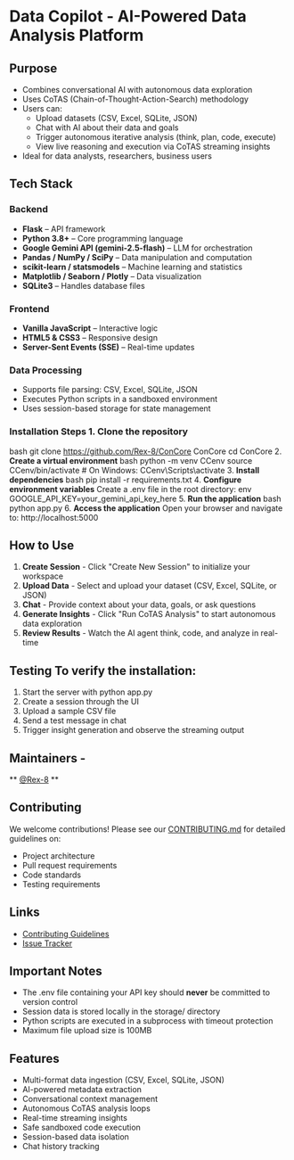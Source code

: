 # Data Copilot - AI-Powered Data Analysis Platform

## Purpose

- Combines conversational AI with autonomous data exploration
- Uses CoTAS (Chain-of-Thought-Action-Search) methodology
- Users can:
  - Upload datasets (CSV, Excel, SQLite, JSON)
  - Chat with AI about their data and goals
  - Trigger autonomous iterative analysis (think, plan, code, execute)
  - View live reasoning and execution via CoTAS streaming insights
- Ideal for data analysts, researchers, business users

##  Tech Stack

### Backend
- **Flask** – API framework
- **Python 3.8+** – Core programming language
- **Google Gemini API (gemini-2.5-flash)** – LLM for orchestration
- **Pandas / NumPy / SciPy** – Data manipulation and computation
- **scikit-learn / statsmodels** – Machine learning and statistics
- **Matplotlib / Seaborn / Plotly** – Data visualization
- **SQLite3** – Handles database files

### Frontend
- **Vanilla JavaScript** – Interactive logic
- **HTML5 & CSS3** – Responsive design
- **Server-Sent Events (SSE)** – Real-time updates

### Data Processing
- Supports file parsing: CSV, Excel, SQLite, JSON
- Executes Python scripts in a sandboxed environment
- Uses session-based storage for state management

### Installation Steps 1. **Clone the repository**
bash
   git clone https://github.com/Rex-8/ConCore ConCore 
   cd ConCore
2. **Create a virtual environment**
bash
   python -m venv CCenv
   source CCenv/bin/activate  # On Windows: CCenv\Scripts\activate
3. **Install dependencies**
bash
    pip install -r requirements.txt
4. **Configure environment variables** Create a .env file in the root directory:
env
   GOOGLE_API_KEY=your_gemini_api_key_here
5. **Run the application**
bash
   python app.py
6. **Access the application** Open your browser and navigate to:
http://localhost:5000

##  How to Use 
1. **Create Session** - Click "Create New Session" to initialize your workspace 
2. **Upload Data** - Select and upload your dataset (CSV, Excel, SQLite, or JSON) 
3. **Chat** - Provide context about your data, goals, or ask questions 
4. **Generate Insights** - Click "Run CoTAS Analysis" to start autonomous data exploration 
5. **Review Results** - Watch the AI agent think, code, and analyze in real-time

## Testing To verify the installation: 
1. Start the server with python app.py 
2. Create a session through the UI 
3. Upload a sample CSV file 
4. Send a test message in chat 
5. Trigger insight generation and observe the streaming output

##  Maintainers - 
** [@Rex-8](https://github.com/Rex-8) **

## Contributing 
We welcome contributions! Please see our [CONTRIBUTING.md](CONTRIBUTING.md) for detailed guidelines on:
 - Project architecture
 - Pull request requirements
 - Code standards
 - Testing requirements

## Links
 - [Contributing Guidelines](CONTRIBUTING.md)
 - [Issue Tracker](https://github.com/Rex-8/ConCore/issues)

## Important Notes
 - The .env file containing your API key should **never** be committed to version control
 - Session data is stored locally in the storage/ directory
 - Python scripts are executed in a subprocess with timeout protection
 - Maximum file upload size is 100MB

## Features 
 - Multi-format data ingestion (CSV, Excel, SQLite, JSON)
 - AI-powered metadata extraction
 - Conversational context management
 - Autonomous CoTAS analysis loops
 - Real-time streaming insights
 - Safe sandboxed code execution
 - Session-based data isolation
 - Chat history tracking